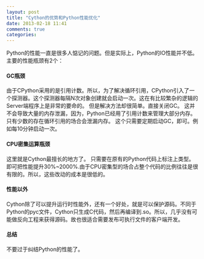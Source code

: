 ```yaml
---
layout: post
title: "Cython的优势和Python性能优化"
date: 2013-02-18 11:41
comments: true
categories: 
---
```

Python的性能一直是很多人惦记的问题。但是实际上，Python的IO性能并不低。主要的性能瓶颈有2个：
#### GC瓶颈
由于CPython采用的是引用计数。所以，为了解决循环引用，CPython引入了一个探测器。这个探测器每隔N次对象创建就会启动一次。这在有比较繁杂的逻辑的Server端程序上是非常的要命的。
但是解决方法却很简单。直接关闭GC。
这并不会导致大量的内存泄漏，因为，Python已经用了引用计数来管理大部分内存。只有少数的存在循环引用的场合会泄漏内存。
这个只需要定期启动GC，即可。例如每10分钟启动一次。

#### CPU密集运算瓶颈
这里就是Cython最擅长的地方了。
只需要在原有的Python代码上标注上类型。即可把性能提升30%~2000%.由于CPU密集型的场合占整个代码的比例往往是很有限的。所以，这些改动的成本是很低的。

#### 性能以外
Cython除了可以提升运行时性能外，还有一个好处，就是可以保护源码。不同于Python的pyc文件，Cython只生成C代码，然后再编译到.so。所以，几乎没有可能做反向工程来获得源码。故也很适合需要发布可执行文件的客户端开发。

#### 总结
不要过于纠结Python的性能了。